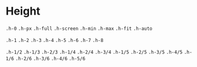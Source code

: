 # Height

`.h-0`
`.h-px`
`.h-full`
`.h-screen`
`.h-min`
`.h-max`
`.h-fit`
`.h-auto`

`.h-1`
`.h-2`
`.h-3`
`.h-4`
`.h-5`
`.h-6`
`.h-7`
`.h-8`

`.h-1/2`
`.h-1/3`
`.h-2/3`
`.h-1/4`
`.h-2/4`
`.h-3/4`
`.h-1/5`
`.h-2/5`
`.h-3/5`
`.h-4/5`
`.h-1/6`
`.h-2/6`
`.h-3/6`
`.h-4/6`
`.h-5/6`
